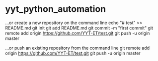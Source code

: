 # yyt_python_automation
…or create a new repository on the command line
echo "# test" >> README.md
git init
git add README.md
git commit -m "first commit"
git remote add origin https://github.com/YYT-ET/test.git
git push -u origin master

…or push an existing repository from the command line
git remote add origin https://github.com/YYT-ET/test.git
git push -u origin master
